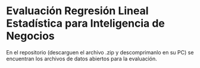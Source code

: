 # Evaluación Regresión Lineal Estadística para Inteligencia de Negocios 
En el repositorio (descarguen el archivo .zip y descomprimanlo en su PC)
se encuentran los archivos de datos abiertos para la evaluación.

